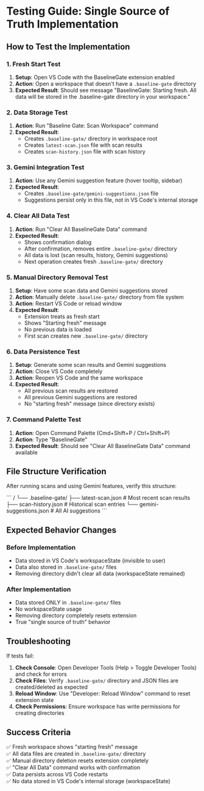 # Testing Guide: Single Source of Truth Implementation

## How to Test the Implementation

### 1. Fresh Start Test
1. **Setup**: Open VS Code with the BaselineGate extension enabled
2. **Action**: Open a workspace that doesn't have a `.baseline-gate` directory
3. **Expected Result**: Should see message "BaselineGate: Starting fresh. All data will be stored in the .baseline-gate directory in your workspace."

### 2. Data Storage Test
1. **Action**: Run "Baseline Gate: Scan Workspace" command
2. **Expected Result**: 
   - Creates `.baseline-gate/` directory in workspace root
   - Creates `latest-scan.json` file with scan results
   - Creates `scan-history.json` file with scan history

### 3. Gemini Integration Test
1. **Action**: Use any Gemini suggestion feature (hover tooltip, sidebar)
2. **Expected Result**: 
   - Creates `.baseline-gate/gemini-suggestions.json` file
   - Suggestions persist only in this file, not in VS Code's internal storage

### 4. Clear All Data Test
1. **Action**: Run "Clear All BaselineGate Data" command
2. **Expected Result**:
   - Shows confirmation dialog
   - After confirmation, removes entire `.baseline-gate/` directory
   - All data is lost (scan results, history, Gemini suggestions)
   - Next operation creates fresh `.baseline-gate/` directory

### 5. Manual Directory Removal Test
1. **Setup**: Have some scan data and Gemini suggestions stored
2. **Action**: Manually delete `.baseline-gate/` directory from file system
3. **Action**: Restart VS Code or reload window
4. **Expected Result**:
   - Extension treats as fresh start
   - Shows "Starting fresh" message
   - No previous data is loaded
   - First scan creates new `.baseline-gate/` directory

### 6. Data Persistence Test
1. **Setup**: Generate some scan results and Gemini suggestions
2. **Action**: Close VS Code completely
3. **Action**: Reopen VS Code and the same workspace
4. **Expected Result**:
   - All previous scan results are restored
   - All previous Gemini suggestions are restored
   - No "starting fresh" message (since directory exists)

### 7. Command Palette Test
1. **Action**: Open Command Palette (Cmd+Shift+P / Ctrl+Shift+P)
2. **Action**: Type "BaselineGate"
3. **Expected Result**: Should see "Clear All BaselineGate Data" command available

## File Structure Verification

After running scans and using Gemini features, verify this structure:

\`\`\`
<workspace-root>/
└── .baseline-gate/
    ├── latest-scan.json      # Most recent scan results
    ├── scan-history.json     # Historical scan entries
    └── gemini-suggestions.json  # All AI suggestions
\`\`\`

## Expected Behavior Changes

### Before Implementation
- Data stored in VS Code's workspaceState (invisible to user)
- Data also stored in `.baseline-gate/` files
- Removing directory didn't clear all data (workspaceState remained)

### After Implementation  
- Data stored ONLY in `.baseline-gate/` files
- No workspaceState usage
- Removing directory completely resets extension
- True "single source of truth" behavior

## Troubleshooting

If tests fail:

1. **Check Console**: Open Developer Tools (Help > Toggle Developer Tools) and check for errors
2. **Check Files**: Verify `.baseline-gate/` directory and JSON files are created/deleted as expected
3. **Reload Window**: Use "Developer: Reload Window" command to reset extension state
4. **Check Permissions**: Ensure workspace has write permissions for creating directories

## Success Criteria

✅ Fresh workspace shows "starting fresh" message  
✅ All data files are created in `.baseline-gate/` directory  
✅ Manual directory deletion resets extension completely  
✅ "Clear All Data" command works with confirmation  
✅ Data persists across VS Code restarts  
✅ No data stored in VS Code's internal storage (workspaceState)  
